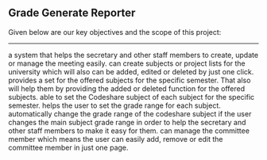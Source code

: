 ## Grade Generate Reporter


Given below are our key objectives and the scope of this project:
***

a system that helps the secretary and other staff members to create, update or manage the meeting easily.
can create subjects or project lists for the university which will also can be added, edited or deleted by just one click. 
provides a set for the offered subjects for the specific semester. That also will help them by providing the added or deleted function for the offered subjects. 
able to set the Codeshare subject of each subject for the specific semester.
helps the user to set the grade range for each subject.
automatically change the grade range of the codeshare subject if the user changes the main subject grade range in order to help the secretary and other staff members to make it easy for them.
can manage the committee member which means the user can easily add, remove or edit the committee member in just one page.
